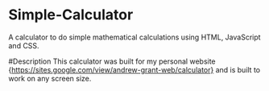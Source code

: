 # Simple-Calculator
A calculator to do simple mathematical calculations using HTML, JavaScript and CSS.

#Description
This calculator was built for my personal website {https://sites.google.com/view/andrew-grant-web/calculator} and is built to work on any screen size. 

